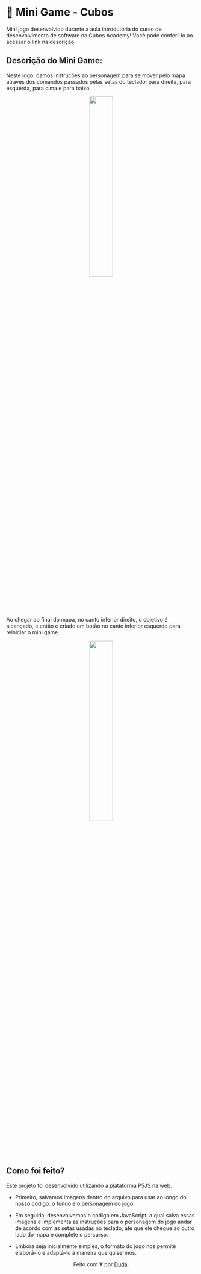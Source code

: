 # 👾 Mini Game - Cubos 

Mini jogo desenvolvido durante a aula introdutória do curso de desenvolvimento de software na Cubos Academy!
Você pode conferí-lo ao acessar o link na descrição.

## Descrição do Mini Game:
Neste jogo, damos instruções ao personagem para se mover pelo mapa através dos comandos passados pelas setas do teclado; para direita, para esquerda, para cima e para baixo. 

<p align="center">
<img src="https://imgur.com/abnZbc3.png" width="35%">
</p>

Ao chegar ao final do mapa, no canto inferior direito, o objetivo é alcançado, e então é criado um botão no canto inferior esquerdo para reiniciar o mini game.

<p align="center">
<img src="https://imgur.com/66OgPnW.png" width="35%">
</p>

## Como foi feito?
Este projeto foi desenvolvido utilizando a plataforma P5JS na web. 

- Primeiro, salvamos imagens dentro do arquivo para usar ao longo do nosso código: o fundo e o personagem do jogo.

- Em seguida, desenvolvemos o código em JavaScript, a qual salva essas imagens e implementa as instruções para o personagem do jogo andar de acordo com as setas usadas no teclado, até que ele chegue ao outro lado do mapa e complete o percurso.

- Embora seja inicialmente simples, o formato do jogo nos permite elaborá-lo e adaptá-lo à maneira que quisermos.

<div align="center">Feito com 💗 por <a href="https://github.com/dudaamon">Duda</a>.</div>

